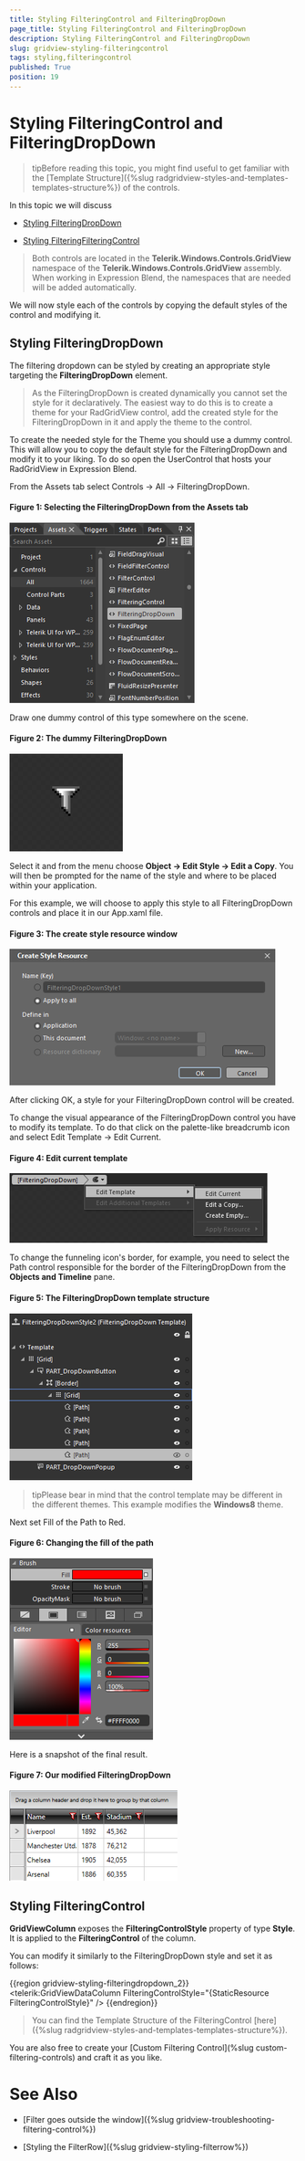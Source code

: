 ```yaml
---
title: Styling FilteringControl and FilteringDropDown
page_title: Styling FilteringControl and FilteringDropDown
description: Styling FilteringControl and FilteringDropDown
slug: gridview-styling-filteringcontrol
tags: styling,filteringcontrol
published: True
position: 19
---
```


# Styling FilteringControl and FilteringDropDown

>tipBefore reading this topic, you might find useful to get familiar with the [Template Structure]({%slug radgridview-styles-and-templates-templates-structure%}) of the controls.

In this topic we will discuss

* [Styling FilteringDropDown](#styling-filteringdropdown)

* [Styling FilteringFilteringControl](#styling-filteringcontrol)

>Both controls are located in the **Telerik.Windows.Controls.GridView** namespace of the **Telerik.Windows.Controls.GridView** assembly. When working in Expression Blend, the namespaces that are needed will be added automatically.

We will now style each of the controls by copying the default styles of the control and modifying it.

## Styling FilteringDropDown

The filtering dropdown can be styled by creating an appropriate style targeting the **FilteringDropDown** element. 

>As the FilteringDropDown is created dynamically you cannot set the style for it declaratively. The easiest way to do this is to create a theme for your RadGridView control, add the created style for the FilteringDropDown in it and apply the theme to the control.

To create the needed style for the Theme you should use a dummy control. This will allow you to copy the default style for the FilteringDropDown and modify it to your liking. To do so open the UserControl that hosts your RadGridView in Expression Blend.

From the Assets tab select Controls -> All -> FilteringDropDown.

#### __Figure 1: Selecting the FilteringDropDown from the Assets tab__

![](images/RadGridView_Styles_and_Templates_Styling_FilteringControl_1.png)

Draw one dummy control of this type somewhere on the scene.

#### __Figure 2: The dummy FilteringDropDown__

![](images/RadGridView_Styles_and_Templates_Styling_FilteringControl_2.png)

Select it and from the menu choose **Object -> Edit Style -> Edit a Copy**. You will then be prompted for the name of the style and where to be placed within your application.

For this example, we will choose to apply this style to all FilteringDropDown controls and place it in our App.xaml file.

#### __Figure 3: The create style resource window__

![](images/RadGridView_Styles_and_Templates_Styling_FilteringControl_7.png)

After clicking OK, a style for your FilteringDropDown control will be created.

To change the visual appearance of the FilteringDropDown control you have to modify its template. To do that click on the palette-like breadcrumb icon and select Edit Template -> Edit Current.

#### __Figure 4: Edit current template__

![](images/RadGridView_Styles_and_Templates_Styling_FilteringControl_3.png)

To change the funneling icon's border, for example, you need to select the Path control responsible for the border of the FilteringDropDown from the **Objects and Timeline** pane.

#### __Figure 5: The FilteringDropDown template structure__

![](images/RadGridView_Styles_and_Templates_Styling_FilteringControl_4.png)

>tipPlease bear in mind that the control template may be different in the different themes. This example modifies the **Windows8** theme.

Next set Fill of the Path to Red.

#### __Figure 6: Changing the fill of the path__

![](images/RadGridView_Styles_and_Templates_Styling_FilteringControl_5.png)

Here is a snapshot of the final result.

#### __Figure 7: Our modified FilteringDropDown__

![](images/RadGridView_Styles_and_Templates_Styling_FilteringControl_6.png)

## Styling FilteringControl
      
__GridViewColumn__ exposes the __FilteringControlStyle__ property of type __Style__. It is applied to the __FilteringControl__ of the column.

You can modify it similarly to the FilteringDropDown style and set it as follows:

{{region gridview-styling-filteringdropdown_2}}
	<telerik:GridViewDataColumn FilteringControlStyle="{StaticResource FilteringControlStyle}" />
{{endregion}}

>You can find the Template Structure of the FilteringControl [here]({%slug radgridview-styles-and-templates-templates-structure%}).



You are also free to create your [Custom Filtering Control](%slug custom-filtering-controls) and craft it as you like.

# See Also

 * [Filter goes outside the window]({%slug gridview-troubleshooting-filtering-control%})

 * [Styling the FilterRow]({%slug gridview-styling-filterrow%})
